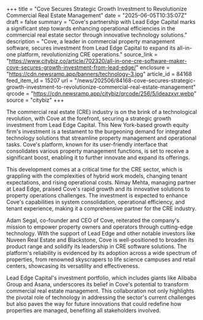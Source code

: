 +++
title = "Cove Secures Strategic Growth Investment to Revolutionize Commercial Real Estate Management"
date = "2025-06-05T10:35:07Z"
draft = false
summary = "Cove's partnership with Lead Edge Capital marks a significant step towards enhancing operational efficiencies in the commercial real estate sector through innovative technology solutions."
description = "Cove, a leader in commercial property management software, secures investment from Lead Edge Capital to expand its all-in-one platform, revolutionizing CRE operations."
source_link = "https://www.citybiz.co/article/702320/all-in-one-cre-software-maker-cove-secures-growth-investment-from-lead-edge/"
enclosure = "https://cdn.newsramp.app/banners/technology-3.jpg"
article_id = 84168
feed_item_id = 15207
url = "/news/202506/84168-cove-secures-strategic-growth-investment-to-revolutionize-commercial-real-estate-management"
qrcode = "https://cdn.newsramp.app/citybiz/qrcode/256/5/ideazxvr.webp"
source = "citybiz"
+++

<p>The commercial real estate (CRE) industry is on the brink of a technological revolution, with Cove at the forefront, securing a strategic growth investment from Lead Edge Capital. This New York-based growth equity firm's investment is a testament to the burgeoning demand for integrated technology solutions that streamline property management and operational tasks. Cove's platform, known for its user-friendly interface that consolidates various property management functions, is set to receive a significant boost, enabling it to further innovate and expand its offerings.</p><p>This development comes at a critical time for the CRE sector, which is grappling with the complexities of hybrid work models, changing tenant expectations, and rising operational costs. Nimay Mehta, managing partner at Lead Edge, praised Cove's rapid growth and its innovative solutions to property operations challenges. The investment is expected to enhance Cove's capabilities in system consolidation, operational efficiency, and tenant experience, making it a comprehensive partner for the CRE industry.</p><p>Adam Segal, co-founder and CEO of Cove, reiterated the company's mission to empower property owners and operators through cutting-edge technology. With the support of Lead Edge and other notable investors like Nuveen Real Estate and Blackstone, Cove is well-positioned to broaden its product range and solidify its leadership in CRE software solutions. The platform's reliability is evidenced by its adoption across a wide spectrum of properties, from renowned skyscrapers to life science campuses and retail centers, showcasing its versatility and effectiveness.</p><p>Lead Edge Capital's investment portfolio, which includes giants like Alibaba Group and Asana, underscores its belief in Cove's potential to transform commercial real estate management. This collaboration not only highlights the pivotal role of technology in addressing the sector's current challenges but also paves the way for future innovations that could redefine how properties are managed, benefiting all stakeholders involved.</p>